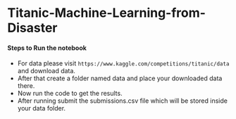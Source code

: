 # Titanic-Machine-Learning-from-Disaster

#### Steps to Run the notebook
- For data please visit `https://www.kaggle.com/competitions/titanic/data` and download data.
- After that create a folder named data and place your downloaded data there.
- Now run the code to get the results.
- After running submit the submissions.csv file which will be stored inside your data folder.
